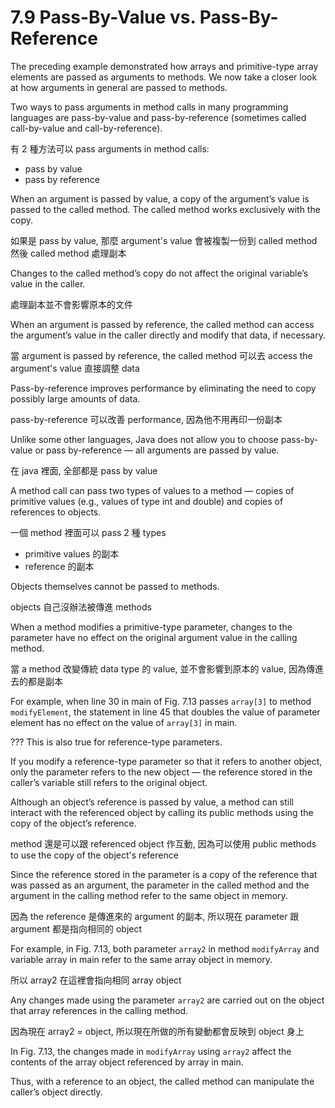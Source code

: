 # 7.9 Pass-By-Value vs. Pass-By-Reference

The preceding example demonstrated how arrays and primitive-type array elements are
passed as arguments to methods.
We now take a closer look at how arguments in general are passed to methods.



Two ways to pass arguments in method calls in many programming languages are pass-by-value and pass-by-reference
(sometimes called call-by-value and call-by-reference).

有 2 種方法可以 pass arguments in method calls:
- pass by value
- pass by reference



When an argument is passed by value, a copy of the argument’s value is
passed to the called method. The called method works exclusively with the copy.

如果是 pass by value, 那麼 argument's value 會被複製一份到 called method
然後 called method 處理副本


Changes to the called method’s copy do not affect the original variable’s value in the caller.

處理副本並不會影響原本的文件


When an argument is passed by reference, the called method can access the argument’s value in the caller directly and
modify that data, if necessary.

當 argument is passed by reference, the called method 可以去 access the argument's value 直接調整 data


Pass-by-reference improves performance by eliminating the need to copy possibly large amounts of data.

pass-by-reference 可以改善 performance, 因為他不用再印一份副本


Unlike some other languages, Java does not allow you to choose pass-by-value or pass by-reference — all arguments are
passed by value.

在 java 裡面, 全部都是 pass by value


A method call can pass two types of values to a method — copies of primitive values (e.g., values of type int and double) and copies of references to objects.

一個 method 裡面可以 pass 2 種 types
- primitive values 的副本
- reference 的副本

Objects themselves cannot be passed to methods.

objects 自己沒辦法被傳進 methods

When a method modifies a primitive-type parameter, changes to the parameter have no effect on the original argument value in the calling method.

當 a method 改變傳統 data type 的 value, 並不會影響到原本的 value, 因為傳進去的都是副本

For example, when line 30 in main of Fig. 7.13 passes ```array[3]``` to method ```modifyElement```, the statement in line 45 that doubles the value of parameter element has no effect on the value of ```array[3]``` in main.


???
This is also true for reference-type parameters. 

If you modify a reference-type parameter so that it refers to another object, only the parameter refers to the new object — the reference stored in the caller’s variable still refers to the original object.


Although an object’s reference is passed by value, a method can still interact with the
referenced object by calling its public methods using the copy of the object’s reference.

method 還是可以跟 referenced object 作互動, 因為可以使用 public methods to use the copy of the object's reference


Since the reference stored in the parameter is a copy of the reference that was passed as an
argument, the parameter in the called method and the argument in the calling method refer to the same object in memory. 

因為 the reference 是傳進來的 argument 的副本, 所以現在 parameter 跟 argument 都是指向相同的 object



For example, in Fig. 7.13, both parameter ```array2``` in method ```modifyArray``` and variable array in main refer to the same array object in memory.

所以 array2 在這裡會指向相同 array object

Any changes made using the parameter ```array2``` are carried out on the object that array
references in the calling method. 

因為現在 array2 = object, 所以現在所做的所有變動都會反映到 object 身上

In Fig. 7.13, the changes made in ```modifyArray``` using ```array2``` affect the contents of the array object referenced by array in main. 


Thus, with a reference to an object, the called method can manipulate the caller’s object directly.